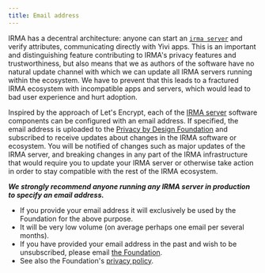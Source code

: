 ```yaml
---
title: Email address
---
```


IRMA has a decentral architecture: anyone can start an [`irma server`](irma-server.md) and verify attributes, communicating directly with Yivi apps. This is an important and distinguishing feature contributing to IRMA's privacy features and trustworthiness, but also means that we as authors of the software have no natural update channel with which we can update all IRMA servers running within the ecosystem. We have to prevent that this leads to a fractured IRMA ecosystem with incompatible apps and servers, which would lead to bad user experience and hurt adoption.

Inspired by the approach of Let's Encrypt, each of the [IRMA server](what-is-irma.md#irma-servers) software components can be configured with an email address. If specified, the email address is uploaded to the [Privacy by Design Foundation](https://privacybydesign.foundation/) and subscribed to receive updates about changes in the IRMA software or ecosystem. You will be notified of changes such as major updates of the IRMA server, and breaking changes in any part of the IRMA infrastructure that would require you to update your IRMA server or otherwise take action in order to stay compatible with the rest of the IRMA ecosystem.

***We strongly recommend anyone running any IRMA server in production to specify an email address.***

 * If you provide your email address it will exclusively be used by the Foundation for the above purpose.
 * It will be very low volume (on average perhaps one email per several months).
 * If you have provided your email address in the past and wish to be unsubscribed, please email [the Foundation](https://privacybydesign.foundation/contact-en/).
 * See also the Foundation's [privacy policy](https://privacybydesign.foundation/privacy-policy-en/).
